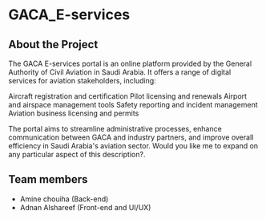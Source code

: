 # GACA_E-services

## About the Project
The GACA E-services portal is an online platform provided by the General Authority of Civil Aviation in Saudi Arabia. It offers a range of digital services for aviation stakeholders, including:

Aircraft registration and certification
Pilot licensing and renewals
Airport and airspace management tools
Safety reporting and incident management
Aviation business licensing and permits

The portal aims to streamline administrative processes, enhance communication between GACA and industry partners, and improve overall efficiency in Saudi Arabia's aviation sector.
Would you like me to expand on any particular aspect of this description?.

## Team members
- Amine chouiha (Back-end)
- Adnan Alshareef (Front-end and UI/UX) 
